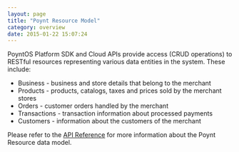 ```yaml
---
layout: page
title: "Poynt Resource Model"
category: overview
date: 2015-01-22 15:07:24
---
```



PoyntOS Platform SDK and Cloud APIs provide access (CRUD operations) to RESTful resources representing various data entities in the system. These include:

* Business - business and store details that belong to the merchant
* Products - products, catalogs, taxes and prices sold by the merchant stores
* Orders - customer orders handled by the merchant
* Transactions - transaction information about processed payments
* Customers - information about the customers of the merchant


Please refer to the [API Reference](https://poynt.com/docs/api/) for more information about the Poynt Resource data model.

<!-- feedback widget -->
<SCRIPT type="text/javascript">window.doorbellOptions = { appKey: 'eDRWq9iHMZLMyue0tGGchA7bvMGCFBeaHm8XBDUSkdBFcv0cYCi9eDTRBEIekznx' };(function(w, d, t) { var hasLoaded = false; function l() { if (hasLoaded) { return; } hasLoaded = true; window.doorbellOptions.windowLoaded = true; var g = d.createElement(t);g.id = 'doorbellScript';g.type = 'text/javascript';g.async = true;g.src = 'https://embed.doorbell.io/button/6657?t='+(new Date().getTime());(d.getElementsByTagName('head')[0]||d.getElementsByTagName('body')[0]).appendChild(g); } if (w.attachEvent) { w.attachEvent('onload', l); } else if (w.addEventListener) { w.addEventListener('load', l, false); } else { l(); } if (d.readyState == 'complete') { l(); } }(window, document, 'SCRIPT')); </SCRIPT>
